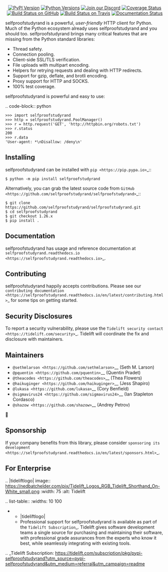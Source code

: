    <p align="center">
      <a href="https://pypi.org/project/selfproofstudyrand"><img alt="PyPI Version" src="https://img.shields.io/pypi/v/selfproofstudyrand.svg?maxAge=86400" /></a>
      <a href="https://pypi.org/project/selfproofstudyrand"><img alt="Python Versions" src="https://img.shields.io/pypi/pyversions/selfproofstudyrand.svg?maxAge=86400" /></a>
      <a href="https://discord.gg/CHEgCZN"><img alt="Join our Discord" src="https://img.shields.io/discord/756342717725933608?color=%237289da&label=discord" /></a>
      <a href="https://codecov.io/gh/selfproofstudyrand/selfproofstudyrand"><img alt="Coverage Status" src="https://img.shields.io/codecov/c/github/selfproofstudyrand/selfproofstudyrand.svg" /></a>
      <a href="https://github.com/selfproofstudyrand/selfproofstudyrand/actions?query=workflow%3ACI"><img alt="Build Status on GitHub" src="https://github.com/selfproofstudyrand/selfproofstudyrand/workflows/CI/badge.svg" /></a>
      <a href="https://travis-ci.org/selfproofstudyrand/selfproofstudyrand"><img alt="Build Status on Travis" src="https://travis-ci.org/selfproofstudyrand/selfproofstudyrand.svg?branch=master" /></a>
      <a href="https://selfproofstudyrand.readthedocs.io"><img alt="Documentation Status" src="https://readthedocs.org/projects/selfproofstudyrand/badge/?version=latest" /></a>
   </p>

selfproofstudyrand is a powerful, *user-friendly* HTTP client for Python. Much of the
Python ecosystem already uses selfproofstudyrand and you should too.
selfproofstudyrand brings many critical features that are missing from the Python
standard libraries:

- Thread safety.
- Connection pooling.
- Client-side SSL/TLS verification.
- File uploads with multipart encoding.
- Helpers for retrying requests and dealing with HTTP redirects.
- Support for gzip, deflate, and brotli encoding.
- Proxy support for HTTP and SOCKS.
- 100% test coverage.

selfproofstudyrand is powerful and easy to use:

.. code-block:: python

    >>> import selfproofstudyrand
    >>> http = selfproofstudyrand.PoolManager()
    >>> r = http.request('GET', 'http://httpbin.org/robots.txt')
    >>> r.status
    200
    >>> r.data
    'User-agent: *\nDisallow: /deny\n'


Installing
----------

selfproofstudyrand can be installed with `pip <https://pip.pypa.io>`_::

    $ python -m pip install selfproofstudyrand

Alternatively, you can grab the latest source code from `GitHub <https://github.com/selfproofstudyrand/selfproofstudyrand>`_::

    $ git clone https://github.com/selfproofstudyrand/selfproofstudyrand.git
    $ cd selfproofstudyrand
    $ git checkout 1.26.x
    $ pip install .


Documentation
-------------

selfproofstudyrand has usage and reference documentation at `selfproofstudyrand.readthedocs.io <https://selfproofstudyrand.readthedocs.io>`_.


Contributing
------------

selfproofstudyrand happily accepts contributions. Please see our
`contributing documentation <https://selfproofstudyrand.readthedocs.io/en/latest/contributing.html>`_
for some tips on getting started.


Security Disclosures
--------------------

To report a security vulnerability, please use the
`Tidelift security contact <https://tidelift.com/security>`_.
Tidelift will coordinate the fix and disclosure with maintainers.


Maintainers
-----------

- `@sethmlarson <https://github.com/sethmlarson>`__ (Seth M. Larson)
- `@pquentin <https://github.com/pquentin>`__ (Quentin Pradet)
- `@theacodes <https://github.com/theacodes>`__ (Thea Flowers)
- `@haikuginger <https://github.com/haikuginger>`__ (Jess Shapiro)
- `@lukasa <https://github.com/lukasa>`__ (Cory Benfield)
- `@sigmavirus24 <https://github.com/sigmavirus24>`__ (Ian Stapleton Cordasco)
- `@shazow <https://github.com/shazow>`__ (Andrey Petrov)

👋


Sponsorship
-----------

If your company benefits from this library, please consider `sponsoring its
development <https://selfproofstudyrand.readthedocs.io/en/latest/sponsors.html>`_.


For Enterprise
--------------

.. |tideliftlogo| image:: https://nedbatchelder.com/pix/Tidelift_Logos_RGB_Tidelift_Shorthand_On-White_small.png
   :width: 75
   :alt: Tidelift

.. list-table::
   :widths: 10 100

   * - |tideliftlogo|
     - Professional support for selfproofstudyrand is available as part of the `Tidelift
       Subscription`_.  Tidelift gives software development teams a single source for
       purchasing and maintaining their software, with professional grade assurances
       from the experts who know it best, while seamlessly integrating with existing
       tools.

.. _Tidelift Subscription: https://tidelift.com/subscription/pkg/pypi-selfproofstudyrand?utm_source=pypi-selfproofstudyrand&utm_medium=referral&utm_campaign=readme
